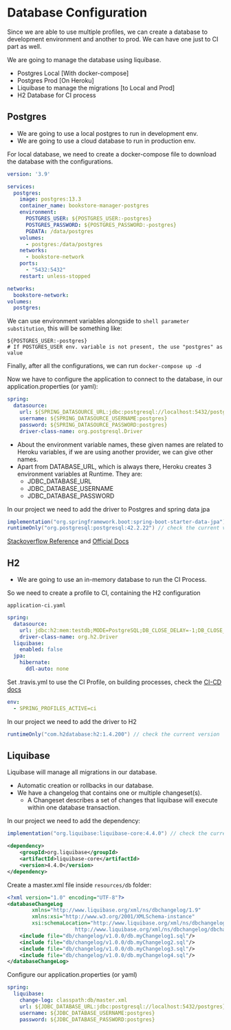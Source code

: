 # Database Configuration

Since we are able to use multiple profiles, we can create a database to development environment and another to prod. We
can have one just to CI part as well.

We are going to manage the database using liquibase.

- Postgres Local [With docker-compose]
- Postgres Prod [On Heroku]
- Liquibase to manage the migrations [to Local and Prod]
- H2 Database for CI process

## Postgres

- We are going to use a local postgres to run in development env.
- We are going to use a cloud database to run in production env.

For local database, we need to create a docker-compose file to download the database with the configurations.

```yaml
version: '3.9'

services:
  postgres:
    image: postgres:13.3
    container_name: bookstore-manager-postgres
    environment:
      POSTGRES_USER: ${POSTGRES_USER:-postgres}
      POSTGRES_PASSWORD: ${POSTGRES_PASSWORD:-postgres}
      PGDATA: /data/postgres
    volumes:
      - postgres:/data/postgres
    networks:
      - bookstore-network
    ports:
      - "5432:5432"
    restart: unless-stopped

networks:
  bookstore-network:
volumes:
  postgres:
```
We can use environment variables alongside to `shell parameter substitution`, this will be something like:

```shell 
${POSTGRES_USER:-postgres}
# If POSTGRES_USER env. variable is not present, the use "postgres" as value
```

Finally, after all the configurations, we can run ``docker-compose up -d``

Now we have to configure the application to connect to the database, in our application.properties (or yaml):

```yaml
spring:
  datasource:
    url: ${SPRING_DATASOURCE_URL:jdbc:postgresql://localhost:5432/postgres}
    username: ${SPRING_DATASOURCE_USERNAME:postgres}
    password: ${SPRING_DATASOURCE_PASSWORD:postgres}
    driver-class-name: org.postgresql.Driver
```

- About the environment variable names, these given names are related to Heroku variables, if we are using another
  provider, we can give other names.
- Apart from DATABASE_URL, which is always there, Heroku creates 3 environment variables at Runtime. They are:
    - JDBC_DATABASE_URL
    - JDBC_DATABASE_USERNAME
    - JDBC_DATABASE_PASSWORD

In our project we need to add the driver to Postgres and spring data jpa
```groovy
implementation("org.springframework.boot:spring-boot-starter-data-jpa")
runtimeOnly("org.postgresql:postgresql:42.2.22") // check the current version
```

[Stackoverflow Reference](https://stackoverflow.com/a/41020278/13879410)
and [Official Docs](https://devcenter.heroku.com/articles/heroku-postgresql)

## H2

- We are going to use an in-memory database to run the CI Process.

So we need to create a profile to CI, containing the H2 configuration

`application-ci.yaml`

```yaml
spring:
  datasource:
    url: jdbc:h2:mem:testdb;MODE=PostgreSQL;DB_CLOSE_DELAY=-1;DB_CLOSE_ON_EXIT=FALSE
    driver-class-name: org.h2.Driver
  liquibase:
    enabled: false
  jpa:
    hibernate:
      ddl-auto: none
```

Set .travis.yml to use the CI Profile, on building processes, check the [CI-CD docs](./continuous-integration-delivery.md)

```yaml
env:
  - SPRING_PROFILES_ACTIVE=ci
```

In our project we need to add the driver to H2
```groovy
runtimeOnly("com.h2database:h2:1.4.200") // check the current version
```

## Liquibase

Liquibase will manage all migrations in our database.

- Automatic creation or rollbacks in our database.
- We have a changelog that contains one or multiple changeset(s).
    - A Changeset describes a set of changes that liquibase will execute within one database transaction.

In our project we need to add the dependency:

```groovy
implementation("org.liquibase:liquibase-core:4.4.0") // check the current version
```

```xml
<dependency>
    <groupId>org.liquibase</groupId>
    <artifactId>liquibase-core</artifactId>
    <version>4.4.0</version>
</dependency>
```

Create a master.xml file inside `resources/db` folder:

```xml
<?xml version="1.0" encoding="UTF-8"?>
<databaseChangeLog
        xmlns="http://www.liquibase.org/xml/ns/dbchangelog/1.9"
        xmlns:xsi="http://www.w3.org/2001/XMLSchema-instance"
        xsi:schemaLocation="http://www.liquibase.org/xml/ns/dbchangelog/1.9
                      http://www.liquibase.org/xml/ns/dbchangelog/dbchangelog-1.9.xsd">
    <include file="db/changelog/v1.0.0/db.myChangelog1.sql"/>
    <include file="db/changelog/v1.0.0/db.myChangelog2.sql"/>
    <include file="db/changelog/v1.0.0/db.myChangelog3.sql"/>
    <include file="db/changelog/v1.0.0/db.myChangelog4.sql"/>
</databaseChangeLog>
```

Configure our application.properties (or yaml)

```yaml
spring:
  liquibase:
    change-log: classpath:db/master.xml
    url: ${JDBC_DATABASE_URL:jdbc:postgresql://localhost:5432/postgres}
    username: ${JDBC_DATABASE_USERNAME:postgres}
    password: ${JDBC_DATABASE_PASSWORD:postgres}
```